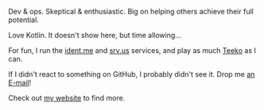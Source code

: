 Dev & ops. Skeptical & enthusiastic. Big on helping others achieve their full potential.

Love Kotlin. It doesn't show here, but time allowing…

For fun, I run the [ident.me](https://api.ident.me) and [srv.us](https://srv.us) services, and play as much [Teeko](https://teeko.cc) as I can.

If I didn't react to something on GitHub, I probably didn't see it. Drop me [an E-mail](mailto:pc@rrier.ca)!

Check out [my website](https://pcarrier.com) to find more.
